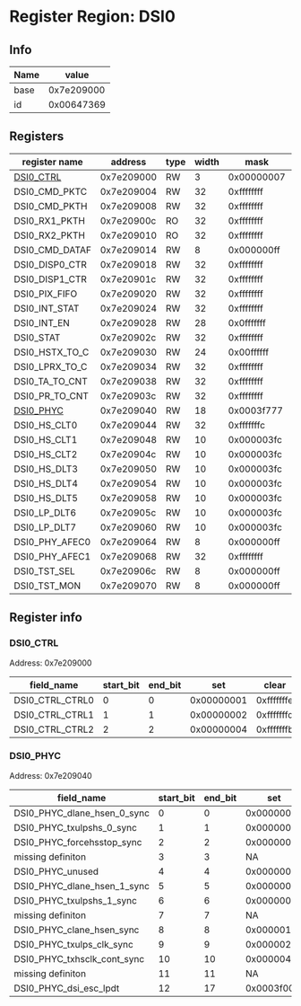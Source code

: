 # Register Region: DSI0


## Info

| Name | value |
| --- | --- |
| base | 0x7e209000 |
| id | 0x00647369 |

## Registers

| register name | address | type | width | mask | reset |
| --- | --- | --- | --- | --- | --- |
| [DSI0_CTRL](#dsi0_ctrl) | 0x7e209000 | RW | 3 | 0x00000007 | 0000000000 |
| DSI0_CMD_PKTC | 0x7e209004 | RW | 32 | 0xffffffff | 0000000000 |
| DSI0_CMD_PKTH | 0x7e209008 | RW | 32 | 0xffffffff | 0000000000 |
| DSI0_RX1_PKTH | 0x7e20900c | RO | 32 | 0xffffffff |  |
| DSI0_RX2_PKTH | 0x7e209010 | RO | 32 | 0xffffffff |  |
| DSI0_CMD_DATAF | 0x7e209014 | RW | 8 | 0x000000ff |  |
| DSI0_DISP0_CTR | 0x7e209018 | RW | 32 | 0xffffffff | 0000000000 |
| DSI0_DISP1_CTR | 0x7e20901c | RW | 32 | 0xffffffff | 0000000000 |
| DSI0_PIX_FIFO | 0x7e209020 | RW | 32 | 0xffffffff |  |
| DSI0_INT_STAT | 0x7e209024 | RW | 32 | 0xffffffff |  |
| DSI0_INT_EN | 0x7e209028 | RW | 28 | 0x0fffffff | 0000000000 |
| DSI0_STAT | 0x7e20902c | RW | 32 | 0xffffffff |  |
| DSI0_HSTX_TO_C | 0x7e209030 | RW | 24 | 0x00ffffff | 0000000000 |
| DSI0_LPRX_TO_C | 0x7e209034 | RW | 32 | 0xffffffff | 0000000000 |
| DSI0_TA_TO_CNT | 0x7e209038 | RW | 32 | 0xffffffff | 0000000000 |
| DSI0_PR_TO_CNT | 0x7e20903c | RW | 32 | 0xffffffff | 0000000000 |
| [DSI0_PHYC](#dsi0_phyc) | 0x7e209040 | RW | 18 | 0x0003f777 | 0000000000 |
| DSI0_HS_CLT0 | 0x7e209044 | RW | 32 | 0xfffffffc | 0000000000 |
| DSI0_HS_CLT1 | 0x7e209048 | RW | 10 | 0x000003fc | 0000000000 |
| DSI0_HS_CLT2 | 0x7e20904c | RW | 10 | 0x000003fc | 0000000000 |
| DSI0_HS_DLT3 | 0x7e209050 | RW | 10 | 0x000003fc | 0000000000 |
| DSI0_HS_DLT4 | 0x7e209054 | RW | 10 | 0x000003fc | 0000000000 |
| DSI0_HS_DLT5 | 0x7e209058 | RW | 10 | 0x000003fc | 0000000000 |
| DSI0_LP_DLT6 | 0x7e20905c | RW | 10 | 0x000003fc | 0000000000 |
| DSI0_LP_DLT7 | 0x7e209060 | RW | 10 | 0x000003fc | 0000000000 |
| DSI0_PHY_AFEC0 | 0x7e209064 | RW | 8 | 0x000000ff | 0000000000 |
| DSI0_PHY_AFEC1 | 0x7e209068 | RW | 32 | 0xffffffff | 0000000000 |
| DSI0_TST_SEL | 0x7e20906c | RW | 8 | 0x000000ff | 0000000000 |
| DSI0_TST_MON | 0x7e209070 | RW | 8 | 0x000000ff | 0000000000 |

## Register info


### DSI0_CTRL
 Address: 0x7e209000

| field_name | start_bit | end_bit | set | clear | reset |
| --- | --- | --- | --- | --- | --- |
| DSI0_CTRL_CTRL0 | 0 | 0 | 0x00000001 | 0xfffffffe | 0x0 |
| DSI0_CTRL_CTRL1 | 1 | 1 | 0x00000002 | 0xfffffffd | 0x0 |
| DSI0_CTRL_CTRL2 | 2 | 2 | 0x00000004 | 0xfffffffb | 0x0 |

### DSI0_PHYC
 Address: 0x7e209040

| field_name | start_bit | end_bit | set | clear | reset |
| --- | --- | --- | --- | --- | --- |
| DSI0_PHYC_dlane_hsen_0_sync | 0 | 0 | 0x00000001 | 0xfffffffe | 0x0 |
| DSI0_PHYC_txulpshs_0_sync | 1 | 1 | 0x00000002 | 0xfffffffd | 0x0 |
| DSI0_PHYC_forcehsstop_sync | 2 | 2 | 0x00000004 | 0xfffffffb | 0x0 |
| missing definiton | 3 | 3 | NA | NA | NA |
| DSI0_PHYC_unused | 4 | 4 | 0x00000010 | 0xffffffef | 0x0 |
| DSI0_PHYC_dlane_hsen_1_sync | 5 | 5 | 0x00000020 | 0xffffffdf | 0x0 |
| DSI0_PHYC_txulpshs_1_sync | 6 | 6 | 0x00000040 | 0xffffffbf | 0x0 |
| missing definiton | 7 | 7 | NA | NA | NA |
| DSI0_PHYC_clane_hsen_sync | 8 | 8 | 0x00000100 | 0xfffffeff | 0x0 |
| DSI0_PHYC_txulps_clk_sync | 9 | 9 | 0x00000200 | 0xfffffdff | 0x0 |
| DSI0_PHYC_txhsclk_cont_sync | 10 | 10 | 0x00000400 | 0xfffffbff | 0x0 |
| missing definiton | 11 | 11 | NA | NA | NA |
| DSI0_PHYC_dsi_esc_lpdt | 12 | 17 | 0x0003f000 | 0xfffc0fff | 0x0 |
